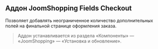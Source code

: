 ## Аддон JoomShopping Fields Checkout

Позволяет добавлять неограниченное количество дополнительных полей на финальной странице оформления заказа.

> Аддон устанавливается из раздела «Компоненты» — «JoomShopping» — «Установка и обновление».

